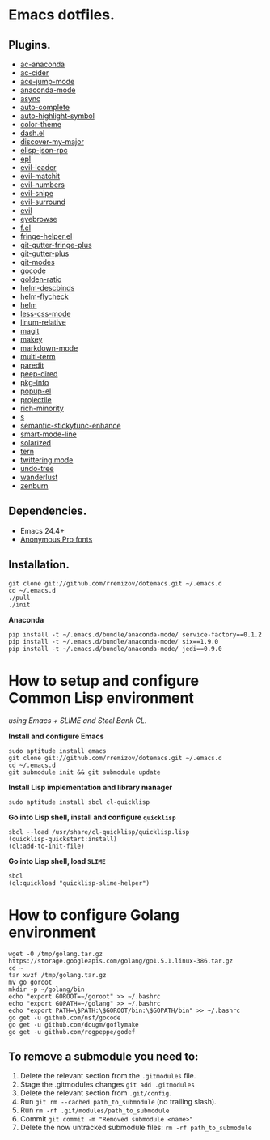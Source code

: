 Emacs dotfiles.
===============


Plugins.
--------

*	[ac-anaconda][ac-anaconda]
*	[ac-cider][ac-cider]
*	[ace-jump-mode][ace-jump-mode]
*	[anaconda-mode][anaconda-mode]
*	[async][async]
*	[auto-complete][auto-complete]
*	[auto-highlight-symbol][auto-highlight-symbol]
*	[color-theme][color-theme]
*	[dash.el][dash.el]
*	[discover-my-major][discover-my-major]
*	[elisp-json-rpc][elisp-json-rpc]
*	[epl][epl]
*	[evil-leader][evil-leader]
*	[evil-matchit][evil-matchit]
*	[evil-numbers][evil-numbers]
*	[evil-snipe][evil-snipe]
*	[evil-surround][evil-surround]
*	[evil][evil]
*	[eyebrowse][eyebrowse]
*	[f.el][f.el]
*	[fringe-helper.el][fringe-helper.el]
*	[git-gutter-fringe-plus][git-gutter-fringe-plus]
*	[git-gutter-plus][fringe-helper.el]
*	[git-modes][git-modes]
*	[gocode][gocode]
*	[golden-ratio][golden-ratio]
*	[helm-descbinds][helm-descbinds]
*	[helm-flycheck][helm-flycheck]
*	[helm][helm]
*	[less-css-mode][less-css-mode]
*	[linum-relative][linum-relative]
*	[magit][magit]
*	[makey][makey]
*	[markdown-mode][markdown-mode]
*	[multi-term][multi-term]
*	[paredit][paredit]
*	[peep-dired][peep-dired]
*	[pkg-info][pkg-info]
*	[popup-el][popup-el]
*	[projectile][projectile]
*	[rich-minority][rich-minority]
*	[s][s]
*	[semantic-stickyfunc-enhance][semantic-stickyfunc-enhance]
*	[smart-mode-line][smart-mode-line]
*	[solarized][solarized]
*	[tern][tern]
*	[twittering mode][twittering-mode]
*	[undo-tree][undo-tree]
*	[wanderlust][wanderlust]
*	[zenburn][zenburn]


Dependencies.
-------------

*   Emacs 24.4+
*	[Anonymous Pro fonts][anonymous-pro]


Installation.
-------------

	git clone git://github.com/rremizov/dotemacs.git ~/.emacs.d
	cd ~/.emacs.d
	./pull
	./init


__Anaconda__

    pip install -t ~/.emacs.d/bundle/anaconda-mode/ service-factory==0.1.2
    pip install -t ~/.emacs.d/bundle/anaconda-mode/ six==1.9.0
    pip install -t ~/.emacs.d/bundle/anaconda-mode/ jedi==0.9.0


How to setup and configure Common Lisp environment
==================================================
_using Emacs + SLIME and Steel Bank CL._

__Install and configure Emacs__

	sudo aptitude install emacs
	git clone git://github.com/rremizov/dotemacs.git ~/.emacs.d
	cd ~/.emacs.d
	git submodule init && git submodule update

__Install Lisp implementation and library manager__

	sudo aptitude install sbcl cl-quicklisp

__Go into Lisp shell, install and configure `quicklisp`__

	sbcl --load /usr/share/cl-quicklisp/quicklisp.lisp
	(quicklisp-quickstart:install)
	(ql:add-to-init-file)

__Go into Lisp shell, load `SLIME`__

	sbcl
	(ql:quickload "quicklisp-slime-helper")


How to configure Golang environment
===================================

    wget -O /tmp/golang.tar.gz https://storage.googleapis.com/golang/go1.5.1.linux-386.tar.gz
    cd ~
    tar xvzf /tmp/golang.tar.gz
    mv go goroot
    mkdir -p ~/golang/bin
    echo "export GOROOT=~/goroot" >> ~/.bashrc
    echo "export GOPATH=~/golang" >> ~/.bashrc
    echo "export PATH=\$PATH:\$GOROOT/bin:\$GOPATH/bin" >> ~/.bashrc
    go get -u github.com/nsf/gocode
    go get -u github.com/dougm/goflymake
    go get -u github.com/rogpeppe/godef


To remove a submodule you need to:
----------------------------------

1. Delete the relevant section from the `.gitmodules` file.
2. Stage the .gitmodules changes `git add .gitmodules`
3. Delete the relevant section from `.git/config`.
4. Run `git rm --cached path_to_submodule` (no trailing slash).
5. Run `rm -rf .git/modules/path_to_submodule`
6. Commit `git commit -m "Removed submodule <name>"`
7. Delete the now untracked submodule files: `rm -rf path_to_submodule`


[ac-anaconda]: https://github.com/proofit404/ac-anaconda.git
[ac-cider]: https://github.com/clojure-emacs/ac-cider.git
[ace-jump-mode]: https://github.com/winterTTr/ace-jump-mode.git
[anaconda-mode]: https://github.com/proofit404/anaconda-mode.git
[anonymous-pro]: http://www.marksimonson.com/fonts/view/anonymous-pro
[async]: https://github.com/jwiegley/emacs-async.git
[auto-complete]: https://github.com/auto-complete/auto-complete.git
[auto-highlight-symbol]: https://github.com/gennad/auto-highlight-symbol.git
[color-theme]: http://www.nongnu.org/color-theme/
[dash.el]: https://github.com/magnars/dash.el.git
[discover-my-major]: https://github.com/steckerhalter/discover-my-major.git
[elisp-json-rpc]: https://github.com/skeeto/elisp-json-rpc.git
[epl]: https://github.com/cask/epl.git
[evil-leader]: https://github.com/cofi/evil-leader.git
[evil-matchit]: https://github.com/redguardtoo/evil-matchit.git
[evil-numbers]: https://github.com/cofi/evil-numbers.git
[evil-snipe]: https://github.com/hlissner/evil-snipe.git
[evil-surround]: https://github.com/timcharper/evil-surround.git
[evil]: https://bitbucket.org/lyro/evil/wiki/Home
[eyebrowse]: https://github.com/wasamasa/eyebrowse.git
[f.el]: https://github.com/rejeep/f.el.git
[flycheck]: https://github.com/flycheck/flycheck.git
[fringe-helper.el]: https://github.com/nschum/fringe-helper.el.git
[git-gutter-fringe-plus]: https://github.com/nonsequitur/git-gutter-fringe-plus.git
[git-gutter-plus]: https://github.com/nonsequitur/git-gutter-plus.git
[git-modes]: https://github.com/magit/git-modes.git
[gocode]: https://github.com/nsf/gocode.git
[golden-ratio]: https://github.com/roman/golden-ratio.el.git
[helm-descbinds]: https://github.com/emacs-helm/helm-descbinds.git
[helm-flycheck]: https://github.com/yasuyk/helm-flycheck.git
[helm]: https://github.com/emacs-helm/helm.git
[less-css-mode]: https://github.com/purcell/less-css-mode.git
[linum-relative]: https://github.com/coldnew/linum-relative
[luakit]: https://github.com/mason-larobina/luakit/
[magit]: https://github.com/magit/magit.git
[makey]: https://github.com/mickeynp/makey.git
[markdown-mode]: http://www.emacswiki.org/emacs/MarkdownMode
[multi-term]: http://www.emacswiki.org/emacs/MultiTerm
[paredit]: http://mumble.net/~campbell/emacs/paredit.el
[peep-dired]: https://github.com/asok/peep-dired.git
[pkg-info]: https://github.com/lunaryorn/pkg-info.el.git
[popup-el]: https://github.com/auto-complete/popup-el.git
[projectile]: https://github.com/bbatsov/projectile.git
[quicklisp]: http://www.quicklisp.org/
[rich-minority]: https://github.com/Bruce-Connor/rich-minority.git
[s]: https://github.com/magnars/s.el.git
[sbcl]: http://www.sbcl.org/
[semantic-stickyfunc-enhance]: https://github.com/tuhdo/semantic-stickyfunc-enhance.git
[slime]: http://common-lisp.net/project/slime/
[smart-mode-line]: https://github.com/Bruce-Connor/smart-mode-line.git
[solarized]: https://github.com/sellout/emacs-color-theme-solarized
[tern]: https://github.com/marijnh/tern.git
[twittering-mode]: https://github.com/hayamiz/twittering-mode/
[undo-tree]: http://www.dr-qubit.org/undo-tree/undo-tree-0.6.4.el
[wanderlust]: http://melpa.org/#/wanderlust
[wanderlust]: https://github.com/wanderlust/wanderlust
[zenburn]: https://github.com/bbatsov/zenburn-emacs.git

